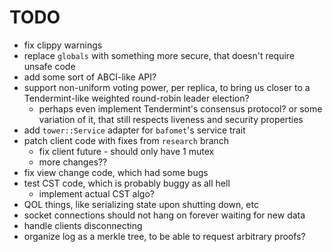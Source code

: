 # TODO

* fix clippy warnings
* replace `globals` with something more secure,
  that doesn't require unsafe code
* add some sort of ABCI-like API?
* support non-uniform voting power, per replica,
  to bring us closer to a Tendermint-like weighted
  round-robin leader election?
    * perhaps even implement Tendermint's consensus
    protocol? or some variation of it, that still
    respects liveness and security properties
* add `tower::Service` adapter for `bafomet`'s service
  trait
* patch client code with fixes from `research` branch
    * fix client future - should only have 1 mutex
    * more changes??
* fix view change code, which had some bugs
* test CST code, which is probably buggy as all hell
    * implement actual CST algo?
* QOL things, like serializing state upon shutting down,
  etc
* socket connections should not hang on forever waiting
  for new data
* handle clients disconnecting
* organize log as a merkle tree, to be able to request
  arbitrary proofs?
